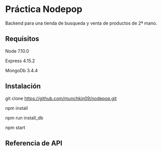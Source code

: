 # Práctica Nodepop

Backend para una tienda de busqueda y venta de productos de 2ª mano.

## Requisitos

Node 7.10.0

Express 4.15.2

MongoDb 3.4.4

## Instalación

git clone https://github.com/munchkin09/nodepop.git

npm install

npm run install_db

npm start

## Referencia de API